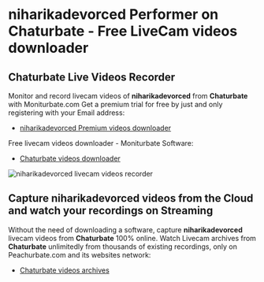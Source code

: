 # niharikadevorced Performer on Chaturbate - Free LiveCam videos downloader

## Chaturbate Live Videos Recorder

Monitor and record livecam videos of **niharikadevorced** from **Chaturbate** with Moniturbate.com
Get a premium trial for free by just and only registering with your Email address:
* [niharikadevorced Premium videos downloader](https://moniturbate.com/request-demo-licence-key.html)

Free livecam videos downloader - Moniturbate Software:
* [Chaturbate videos downloader](https://moniturbate.com/moniturbate-download-software.html)

![niharikadevorced livecam videos recorder](https://peachurnet.com/templates/moniturbate-software.png)


## Capture niharikadevorced videos from the Cloud and watch your recordings on Streaming

Without the need of downloading a software, capture **niharikadevorced** livecam videos from **Chaturbate** 100% online.
Watch Livecam archives from **Chaturbate** unlimitedly from thousands of existing recordings, only on Peachurbate.com and its websites network:
* [Chaturbate videos archives](https://peachurnet.com/)
